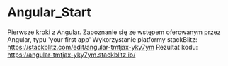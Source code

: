 # Angular_Start
Pierwsze kroki z Angular. Zapoznanie się ze wstępem oferowanym przez Angular, typu 'your first app'
Wykorzystanie platformy stackBlitz: https://stackblitz.com/edit/angular-tmtjax-yky7ym
Rezultat kodu: https://angular-tmtjax-yky7ym.stackblitz.io/
